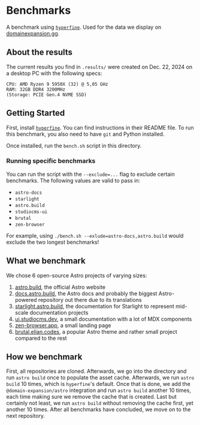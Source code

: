 # Benchmarks

A benchmark using [`hyperfine`](https://github.com/sharkdp/hyperfine?tab=readme-ov-file). Used for the data we display on [domainexpansion.gg](https://domainexpansion.gg).

## About the results

The current results you find in `.results/` were created on Dec. 22, 2024 on a desktop PC with the following specs:

```
CPU: AMD Ryzen 9 5950X (32) @ 5,05 GHz
RAM: 32GB DDR4 3200MHz
(Storage: PCIE Gen.4 NVME SSD)
```

## Getting Started

First, install [`hyperfine`](https://github.com/sharkdp/hyperfine?tab=readme-ov-file). You can find instructions in their README file. To run this benchmark, you also need to have `git` and Python installed.

Once installed, run the `bench.sh` script in this directory.

### Running specific benchmarks

You can run the script with the `--exclude=...` flag to exclude certain benchmarks. The following values are valid to pass in:

- `astro-docs`
- `starlight`
- `astro.build`
- `studiocms-ui`
- `brutal`
- `zen-browser`

For example, using `./bench.sh --exlude=astro-docs,astro.build` would exclude the two longest benchmarks!

## What we benchmark

We chose 6 open-source Astro projects of varying sizes:

1. [astro.build](https://astro.build), the official Astro website
2. [docs.astro.build](https://docs.astro.build), the Astro docs and probably the biggest Astro-powered repository out there due to its translations
3. [starlight.astro.build](https://starlight.astro.build), the documentation for Starlight to represent mid-scale documentation projects
4. [ui.studiocms.dev](https://ui.studiocms.dev), a small documentation with a lot of MDX components
5. [zen-browser.app](https://zen-browser.app), a small landing page
6. [brutal.elian.codes](https://brutal.elian.codes), a popular Astro theme and rather small project compared to the rest

## How we benchmark

First, all repositories are cloned. Afterwards, we go into the directory and run `astro build` once to populate the asset cache. Afterwards, we run `astro build` 10 times, which is `hyperfine`'s default. Once that is done, we add the `@domain-expansion/astro` integration and run `astro build` another 10 times, each time making sure we remove the cache that is created. Last but certainly not least, we run `astro build` without removing the cache first, yet another 10 times. After all benchmarks have concluded, we move on to the next repository.
